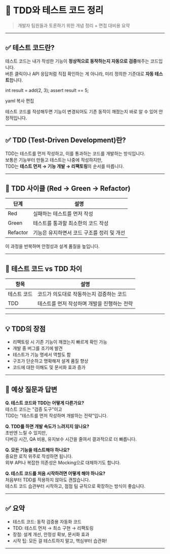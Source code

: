 # 🧪 TDD와 테스트 코드 정리

> 개발자 팀원들과 토론하기 위한 개념 정리 + 면접 대비용 요약

---

## ✅ 테스트 코드란?

테스트 코드는 내가 작성한 기능이 **정상적으로 동작하는지 자동으로 검증**해주는 코드입니다.  
버튼 클릭이나 API 응답처럼 직접 확인하는 게 아니라, 미리 정의한 기준대로 **자동 테스트**합니다.

int result = add(2, 3);
assert result == 5;

yaml
복사
편집

테스트 코드를 작성해두면 기능이 변경되어도 기존 동작이 깨졌는지 바로 알 수 있어 안정적입니다.

---

## ✅ TDD (Test-Driven Development)란?

TDD는 테스트를 먼저 작성하고, 이를 통과하는 코드를 개발하는 방식입니다.  
보통은 기능부터 만들고 테스트는 나중에 작성하지만,  
TDD는 **테스트 먼저 → 기능 개발 → 리팩토링**의 순서를 따릅니다.

---

## 🔁 TDD 사이클 (Red → Green → Refactor)

| 단계     | 설명                                                   |
|----------|--------------------------------------------------------|
| Red      | 실패하는 테스트를 먼저 작성                            |
| Green    | 테스트를 통과할 최소한의 코드 작성                     |
| Refactor | 기능은 유지하면서 코드 구조를 정리 및 개선             |

이 과정을 반복하며 안정성과 설계 품질을 높입니다.

---

## 🧠 테스트 코드 vs TDD 차이

| 항목         | 설명                                                   |
|--------------|--------------------------------------------------------|
| 테스트 코드  | 코드가 의도대로 작동하는지 검증하는 코드              |
| TDD          | 테스트를 먼저 작성하며 개발을 진행하는 전략           |

---

## 💡 TDD의 장점

- 리팩토링 시 기존 기능이 깨졌는지 빠르게 확인 가능  
- 개발 중 버그를 조기에 발견  
- 테스트가 기능 명세서 역할도 함  
- 구조가 단순하고 명확해져 설계 품질 향상  
- 코드에 대한 이해도 및 문서화 효과 증가  

---

## 🤔 예상 질문과 답변

**Q. 테스트 코드와 TDD는 어떻게 다른가요?**  
테스트 코드는 "검증 도구"이고  
TDD는 "테스트를 먼저 작성하며 개발하는 전략"입니다.

**Q. TDD를 하면 개발 속도가 느려지지 않나요?**  
초반엔 느릴 수 있지만,  
디버깅 시간, QA 비용, 유지보수 시간을 줄여서 결과적으로 더 빠릅니다.

**Q. 모든 기능을 테스트해야 하나요?**  
중요한 로직 위주로 작성하면 됩니다.  
외부 API나 복잡한 의존성은 Mocking으로 대체하기도 합니다.

**Q. 테스트 코드를 처음 시작하려면 어떻게 해야 하나요?**  
처음부터 TDD를 적용하지 않아도 괜찮습니다.  
테스트 코드 습관부터 시작하고, 점점 팀 규칙으로 확장하는 방식이 좋습니다.

---

## ✅ 요약

- 테스트 코드: 동작 검증용 자동화 코드  
- TDD: 테스트 먼저 → 최소 구현 → 리팩토링  
- 장점: 설계 개선, 안정성 확보, 문서화 효과  
- 시작 팁: 모든 걸 테스트하지 말고, 핵심부터 습관화!

---
